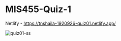 # MIS455-Quiz-1
Netlify - https://tnshaila-1920926-quiz01.netlify.app/


![quiz01-ss](https://github.com/tnshaila/MIS455-Quiz-1/assets/68160814/c05b554d-65bf-4a74-b0a6-4a9d627a32d8)

